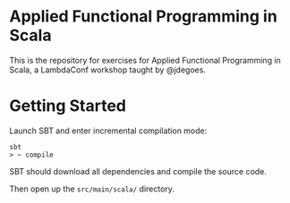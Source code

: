# Applied Functional Programming in Scala

This is the repository for exercises for Applied Functional Programming in
Scala, a LambdaConf workshop taught by @jdegoes.

# Getting Started

Launch SBT and enter incremental compilation mode:

```
sbt
> ~ compile
```

SBT should download all dependencies and compile the source code.

Then open up the `src/main/scala/` directory.
